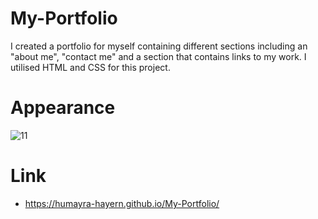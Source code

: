# My-Portfolio
I created a portfolio for myself containing different sections including an "about me", "contact me" and a section that contains links to my work. I utilised HTML and CSS for this project.

# Appearance
![11](https://user-images.githubusercontent.com/95111780/177648798-e22bfcea-7085-4b62-8240-738eaefe9e91.PNG)

# Link
* https://humayra-hayern.github.io/My-Portfolio/

